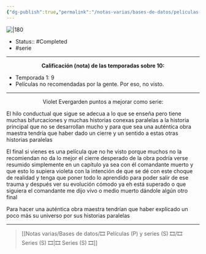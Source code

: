 ```yaml
---
{"dg-publish":true,"permalink":"/notas-varias/bases-de-datos/peliculas-p-y-series-s/s-violet-evergarden/"}
---
```



![|180](https://m.media-amazon.com/images/M/MV5BZmUzMThjOTItZGY4ZS00ODcwLTliNTMtYjVkM2JmY2QxNmRhXkEyXkFqcGdeQXVyMzgxODM4NjM@._V1_SX300.jpg)

- Status:: #Completed 
- #serie

---

**<center>Calificación (nota) de las temporadas sobre 10:</center>**

- Temporada 1: 9
- Películas no recomendadas por la gente. Por eso, no visto.

---

<center>Violet Evergarden puntos a mejorar como serie:</center>

El hilo conductual que sigue se adecua a lo que se enseña pero tiene muchas bifurcaciones y muchas historias conexas paralelas a la historia principal que no se desarrollan mucho y para que sea una auténtica obra maestra tendría que haber dado un cierre y un sentido a estas otras historias paralelas

El final si vienes es una película que no he visto porque muchos no la recomiendan no da lo mejor el cierre desperado de la obra podría verse resumido simplemente en un capítulo ya sea con él comandante muerto y que esto lo supiera violeta con la intención de que se dé con este choque de realidad y tenga que poner todo lo aprendido para poder salir de ese trauma y después ver su evolución cómodo ya eh está superado o que siguiera el comandante me dijo vivo o medio muerto dándole algún otro final

Para hacer una auténtica obra maestra tendrían que haber explicado un poco más su universo por sus historias paralelas

---

> [[Notas varias/Bases de datos/🎞️ Películas (P) y series (S) 🎞️/🎞️ Series (S) 🎞️\|🎞️ Series (S) 🎞️]]